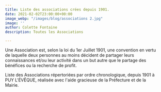 ```yaml
---
title: Liste des associations crées depuis 1901.
date: 2021-02-02T23:00:00+00:00
image_webp: "/images/blog/associations 2.jpg"
image: ''
author: Colette Fontaine
description: Toutes les Associations

---
```

Une Association est, selon la loi du 1er Juillet 1901, une convention en vertu de laquelle deux personnes au moins décident de partager leurs connaissances et/ou leur activité dans un but autre que le partage des bénéfices ou la recherche de profit.

Liste des Associations répertoriées par ordre chronologique, depuis 1901 à PUY L'ÉVÊQUE, réalisée avec l'aide gracieuse  de la Préfecture et de la Mairie.